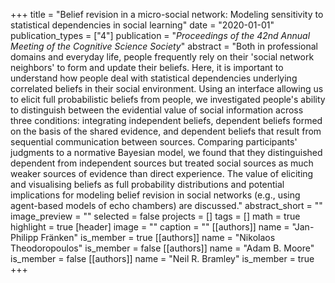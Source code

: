 +++
title = "Belief revision in a micro-social network: Modeling sensitivity to statistical dependencies in social learning"
date = "2020-01-01"
publication_types = ["4"]
publication = "_Proceedings of the 42nd Annual Meeting of the Cognitive Science Society_"
abstract = "Both in professional domains and everyday life, people frequently rely on their 'social network neighbors' to form and update their beliefs. Here, it is important to understand how people deal with statistical dependencies underlying correlated beliefs in their social environment. Using an interface allowing us to elicit full probabilistic beliefs from people, we investigated people's ability to distinguish between the evidential value of social information across three conditions: integrating independent beliefs, dependent beliefs formed on the basis of the shared evidence, and dependent beliefs that result from sequential communication between sources. Comparing participants' judgments to a normative Bayesian model, we found that they distinguished dependent from independent sources but treated social sources as much weaker sources of evidence than direct experience. The value of eliciting and visualising beliefs as full probability distributions and potential implications for modeling belief revision in social networks (e.g., using agent-based models of echo chambers) are discussed."
abstract_short = ""
image_preview = ""
selected = false
projects = []
tags = []
math = true
highlight = true
[header]
image = ""
caption = ""
[[authors]]
	name = "Jan-Philipp Fränken"
	is_member = true
[[authors]]
	name = "Nikolaos Theodoropoulos"
	is_member = false
[[authors]]
	name = "Adam B. Moore"
	is_member = false
[[authors]]
	name = "Neil R. Bramley"
	is_member = true
+++
